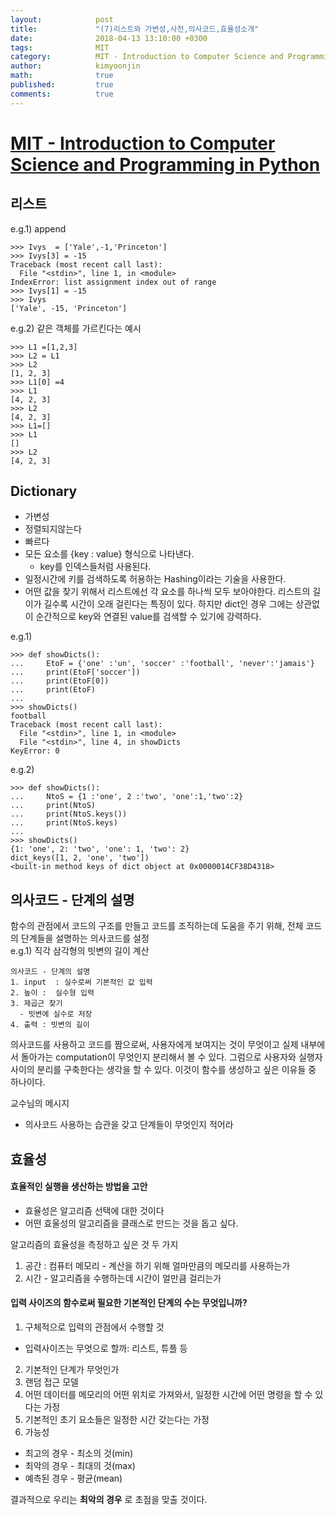 ```yaml
---
layout:            post
title:             "(7)리스트와 가변성,사전,의사코드,효율성소개"
date:              2018-04-13 13:10:00 +0300
tags:              MIT
category:          MIT - Introduction to Computer Science and Programming in Python
author:            kimyoonjin
math:              true
published:         true
comments:          true
---
```

# [MIT - Introduction to Computer Science and Programming in Python](https://www.inflearn.com/course/mit-%EA%B3%B5%EA%B0%9C%EA%B0%95%EC%A2%8C-python/)
## 리스트
e.g.1) append
```
>>> Ivys  = ['Yale',-1,'Princeton']
>>> Ivys[3] = -15
Traceback (most recent call last):
  File "<stdin>", line 1, in <module>
IndexError: list assignment index out of range
>>> Ivys[1] = -15
>>> Ivys
['Yale', -15, 'Princeton']
```
e.g.2) 같은 객체를 가르킨다는 예시
```
>>> L1 =[1,2,3]
>>> L2 = L1
>>> L2
[1, 2, 3]
>>> L1[0] =4
>>> L1
[4, 2, 3]
>>> L2
[4, 2, 3]
>>> L1=[]
>>> L1
[]
>>> L2
[4, 2, 3]
```
## Dictionary
- 가변성
- 정렬되지않는다
- 빠르다
- 모든 요소를 {key : value} 형식으로 나타낸다.
  - key를 인덱스들처럼 사용된다.
- 일정시간에 키를 검색하도록 허용하는 Hashing이라는 기술을 사용한다.
- 어떤 값을 찾기 위해서 리스트에선 각 요소를 하나씩 모두 보아야한다. 리스트의 길이가 길수록 시간이 오래 걸린다는 특징이 있다. 하지만 dict인 경우 그에는 상관없이 순간적으로 key와 연결된 value를 검색할 수 있기에 강력하다.

e.g.1)  
```
>>> def showDicts():
...     EtoF = {'one' :'un', 'soccer' :'football', 'never':'jamais'}
...     print(EtoF['soccer'])
...     print(EtoF[0])
...     print(EtoF)
...
>>> showDicts()
football
Traceback (most recent call last):
  File "<stdin>", line 1, in <module>
  File "<stdin>", line 4, in showDicts
KeyError: 0
```
e.g.2)
```
>>> def showDicts():
...     NtoS = {1 :'one', 2 :'two', 'one':1,'two':2}
...     print(NtoS)
...     print(NtoS.keys())
...     print(NtoS.keys)
...
>>> showDicts()
{1: 'one', 2: 'two', 'one': 1, 'two': 2}
dict_keys([1, 2, 'one', 'two'])
<built-in method keys of dict object at 0x0000014CF38D4318>
```


## 의사코드 - 단계의 설명
함수의 관점에서 코드의 구조를 만들고 코드를 조직하는데 도움을 주기 위해, 전체 코드의 단계들을 설명하는 의사코드를 설정  
e.g.1) 직각 삼각형의 빗변의 길이 계산
```
의사코드 - 단계의 설명
1. input  : 실수로써 기본적인 값 입력
2. 높이 :  실수형 입력
3. 제곱근 찾기
  - 빗변에 실수로 저장
4. 출력 : 빗변의 길이
```
의사코드를 사용하고 코드를 짬으로써, 사용자에게 보여지는 것이 무엇이고 실제 내부에서 돌아가는 computation이 무엇인지 분리해서 볼 수 있다. 그럼으로 사용자와 실행자 사이의 분리를 구축한다는 생각을 할 수 있다. 이것이 함수를 생성하고 싶은 이유들 중 하나이다.

교수님의 메시지
- 의사코드 사용하는 습관을 갖고 단계들이 무엇인지 적어라

## 효율성

#### 효율적인 실행을 생산하는 방법을 고안
 - 효율성은 알고리즘 선택에 대한 것이다
 - 어떤 효울성의 알고리즘을 클래스로 만드는 것을 돕고 싶다.

알고리즘의 효율성을 측정하고 싶은 것 두 가지
1. 공간 : 컴퓨터 메모리 - 계산을 하기 위해 얼마만큼의 메모리를 사용하는가
2. 시간  - 알고리즘을 수행하는데 시간이 얼만큼 걸리는가


#### 입력 사이즈의 함수로써 필요한 기본적인 단계의 수는 무엇입니까?
1. 구체적으로 입력의 관점에서 수행할 것
  - 입력사이즈는 무엇으로 할까: 리스트, 튜플 등
2. 기본적인 단계가 무엇인가
3. 랜덤 접근 모델
  1. 어떤 데이터를 메모리의 어떤 위치로 가져와서, 일정한 시간에 어떤 명령을 할 수 있다는 가정
  2. 기본적인 초기 요소들은 일정한 시간 갖는다는 가정
4. 가능성
  -  최고의 경우
    - 최소의 것(min)
  -  최악의 경우
    - 최대의 것(max)
  -  예측된 경우
    - 평균(mean)

결과적으로 우리는 **최악의 경우** 로 초점을 맞출 것이다.
